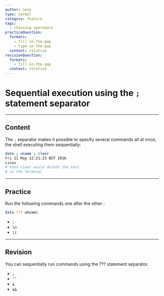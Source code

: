 ```yaml
---
author: nene
type: normal
category: feature
tags:
  - chaining operators
practiceQuestion:
  formats:
    - fill-in-the-gap
    - type-in-the-gap
  context: relative
revisionQuestion:
  formats:
    - fill-in-the-gap
  context: relative
---
```


# Sequential execution using the `;` statement separator


---

## Content

The `;` separator makes it possible to specify several commands all at once, the shell executing them sequentially: 

```bash
date ; uname ; clear
Fri 11 May 12:21:23 BST 2016
Linux
# then clear would delete the text
# in the terminal
```


---

## Practice

Run the following commands one after the other :

```bash
date ??? whoami
```

- `;`
- `\n`
- `||`


---

## Revision

You can sequentially run commands using the ??? statement separator.

- `;`
- `’’`
- `&`
- `&&`
